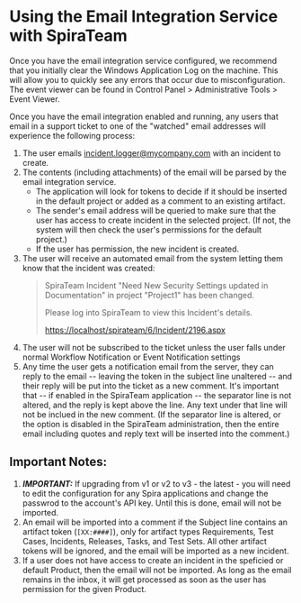 
# Using the Email Integration Service with SpiraTeam

Once you have the email integration service configured, we recommend that you initially clear the Windows Application Log on the machine. This will allow you to quickly see any errors that occur due to misconfiguration. The event viewer can be found in Control Panel \> Administrative Tools \> Event Viewer.

Once you have the email integration enabled and running, any users that email in a support ticket to one of the "watched" email addresses will experience the following process:

1. The user emails <incident.logger@mycompany.com> with an incident to create.
2. The contents (including attachments) of the email will be parsed by the email integration service.
    * The application will look for tokens to decide if it should be inserted in the default project or added as a comment to an existing artifact.
    * The sender's email address will be queried to make sure that the user has access to create incident in the selected project. (If not, the system will then check the user's permissions for the default project.)
    * If the user has permission, the new incident is created.
3. The user will receive an automated email from the system letting them know that the incident was created:
    > SpiraTeam
    > Incident "Need New Security Settings updated in
    > Documentation" in project "Project1" has been changed.
    >
    > Please log into SpiraTeam to view this Incident's details.
    > 
    > <https://localhost/spirateam/6/Incident/2196.aspx>
1. The user will not be subscribed to the ticket unless the user falls under normal Workflow Notification or Event Notification settings
1. Any time the user gets a notification email from the server, they can reply to the email -- leaving the token in the subject line unaltered -- and their reply will be put into the ticket as a new comment. It's important that -- if enabled in the SpiraTeam application -- the separator line is not altered, and the reply is kept above the line. Any text under that line will not be inclued in the new comment. (If the separator line is altered, or the option is disabled in the SpiraTeam administration, then the entire email including quotes and reply text will be inserted into the comment.)


## Important Notes:
1. ***IMPORTANT:*** If upgrading from v1 or v2 to v3 - the latest - you will need to edit the configuration for any Spira applications and change the passwrod to the account's API key. Until this is done, email will not be imported.
1. An email will be imported into a comment if the Subject line contains an artifact token (`[XX:####]`), only for artifact types Requirements, Test Cases, Incidents, Releases, Tasks, and Test Sets. All other artifact tokens will be ignored, and the email will be imported as a new incident.
1. If a user does not have access to create an incident in the speficied or default Product, then the email will not be imported. As long as the email remains in the inbox, it will get processed as soon as the user has permission for the given Product.
